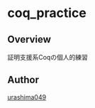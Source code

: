 # coq_practice

## Overview
証明支援系Coqの個人的練習

## Author
[urashima049](https://github.com/urashima0429)
